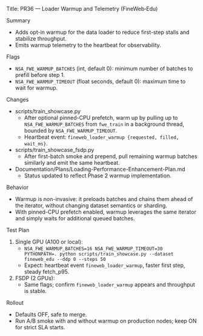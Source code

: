 Title: PR36 — Loader Warmup and Telemetry (FineWeb‑Edu)

Summary
- Adds opt-in warmup for the data loader to reduce first-step stalls and stabilize throughput.
- Emits warmup telemetry to the heartbeat for observability.

Flags
- `NSA_FWE_WARMUP_BATCHES` (int, default 0): minimum number of batches to prefill before step 1.
- `NSA_FWE_WARMUP_TIMEOUT` (float seconds, default 0): maximum time to wait for warmup.

Changes
- scripts/train_showcase.py
  - After optional pinned-CPU prefetch, warm up by pulling up to `NSA_FWE_WARMUP_BATCHES` from `fwe_train` in a background thread, bounded by `NSA_FWE_WARMUP_TIMEOUT`.
  - Heartbeat event: `fineweb_loader_warmup {requested, filled, wait_ms}`.
- scripts/train_showcase_fsdp.py
  - After first-batch smoke and prepend, pull remaining warmup batches similarly and emit the same heartbeat.
- Documentation/Plans/Loading-Performance-Enhancement-Plan.md
  - Status updated to reflect Phase 2 warmup implementation.

Behavior
- Warmup is non-invasive: it preloads batches and chains them ahead of the iterator, without changing dataset semantics or sharding.
- With pinned-CPU prefetch enabled, warmup leverages the same iterator and simply waits for additional queued batches.

Test Plan
1) Single GPU (A100 or local):
   - `NSA_FWE_WARMUP_BATCHES=16 NSA_FWE_WARMUP_TIMEOUT=30 PYTHONPATH=. python scripts/train_showcase.py --dataset fineweb_edu --ddp 0 --steps 50`
   - Expect: heartbeat event `fineweb_loader_warmup`, faster first step, steady fetch_p95.
2) FSDP (2 GPUs):
   - Same flags; confirm `fineweb_loader_warmup` appears and throughput is stable.

Rollout
- Defaults OFF, safe to merge.
- Run A/B smoke with and without warmup on production nodes; keep ON for strict SLA starts.
